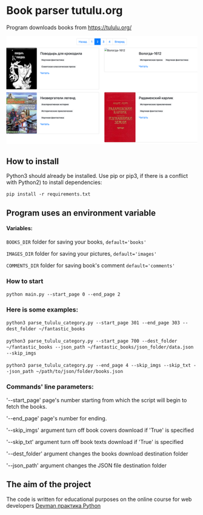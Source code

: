 # Book parser tutulu.org

Program downloads books from https://tululu.org/


![img.png](img.png)


## How to install


Python3 should already be installed. 
Use pip or pip3, if there is a conflict with Python2) to install dependencies:

```
pip install -r requirements.txt
```

## Program uses an environment variable

#### Variables:

`BOOKS_DIR` folder for saving your books, `default='books'`

`IMAGES_DIR` folder for saving your pictures, `default='images'`

`COMMENTS_DIR` folder for saving book's comment `default='comments'`

### How to start

```
python main.py --start_page 0 --end_page 2

```

### Here is some examples:
```
python3 parse_tululu_category.py --start_page 301 --end_page 303 --dest_folder ~/fantastic_books

python3 parse_tululu_category.py --start_page 700 --dest_folder ~/fantastic_books --json_path ~/fantastic_books/json_folder/data.json --skip_imgs

python3 parse_tululu_category.py --end_page 4 --skip_imgs --skip_txt --json_path ~/path/to/json/folder/books.json
```

### Commands' line parameters:

'--start_page' page's number starting from which the script will begin to fetch the books.

'--end_page' page's number for ending.

'--skip_imgs' argument turn off book covers download if 'True' is specified

'--skip_txt' argument turn off book texts download if 'True' is specified

'--dest_folder' argument changes the books download destination folder

'--json_path' argument changes the JSON file destination folder

## The aim of the project 
The code is written for educational purposes on the online course for web developers [Devman практика Python](https://dvmn.org/)

